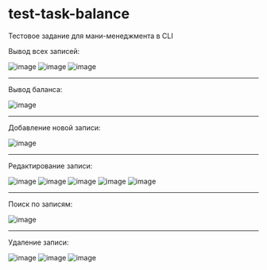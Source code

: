# test-task-balance
Тестовое задание для мани-менеджмента в CLI

Вывод всех записей:

![image](https://github.com/OPELsinus/test-task-balance/assets/92687099/53c231e5-c241-45be-b526-6079ee7ca43e)
![image](https://github.com/OPELsinus/test-task-balance/assets/92687099/54e27f94-fa5f-491a-87c1-9ac3f009e4cb)
![image](https://github.com/OPELsinus/test-task-balance/assets/92687099/a546b55d-4dd8-49ae-b071-0f54c7bd8597)

--------------------------------------------------

Вывод баланса:

![image](https://github.com/OPELsinus/test-task-balance/assets/92687099/91d581dd-6408-4a24-aa36-0aedad755e07)

--------------------------------------------------

Добавление новой записи:

![image](https://github.com/OPELsinus/test-task-balance/assets/92687099/c5e5af96-dcea-4feb-a5d7-c5937c39f2d6)

--------------------------------------------------

Редактирование записи:

![image](https://github.com/OPELsinus/test-task-balance/assets/92687099/ce70c7e2-85cc-4407-bad5-2d97204d54b8)
![image](https://github.com/OPELsinus/test-task-balance/assets/92687099/ecb9ea01-c56c-42a8-910d-c3b05081da3f)
![image](https://github.com/OPELsinus/test-task-balance/assets/92687099/12c47a25-f189-493a-8d74-d44524af67ed)
![image](https://github.com/OPELsinus/test-task-balance/assets/92687099/871d4aea-a486-430e-816d-eaed553931b2)
![image](https://github.com/OPELsinus/test-task-balance/assets/92687099/618c43ff-add7-4772-b90f-a3115211a814)

--------------------------------------------------

Поиск по записям:

![image](https://github.com/OPELsinus/test-task-balance/assets/92687099/8bf9df00-abd2-429b-9542-b2fd5ce6c298)

--------------------------------------------------

Удаление записи:

![image](https://github.com/OPELsinus/test-task-balance/assets/92687099/1882c492-e74b-44f1-98f3-51bdc1284b8c)
![image](https://github.com/OPELsinus/test-task-balance/assets/92687099/73e21aa1-104f-43c8-ac8d-a7478e1d7795)
![image](https://github.com/OPELsinus/test-task-balance/assets/92687099/058cc0ae-1f96-4d9e-8fb1-cbd1c01de9ff)


